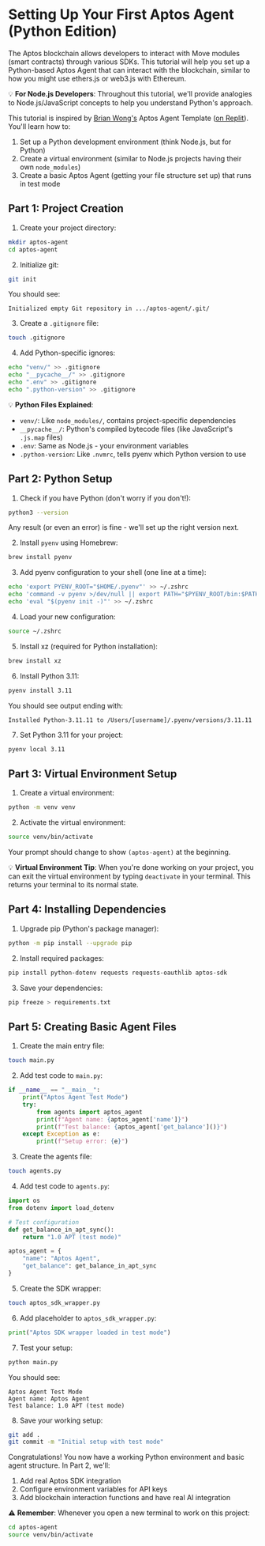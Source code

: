 # Setting Up Your First Aptos Agent (Python Edition)

The Aptos blockchain allows developers to interact with Move modules (smart contracts) through various SDKs. This tutorial will help you set up a Python-based Aptos Agent that can interact with the blockchain, similar to how you might use ethers.js or web3.js with Ethereum.

💡 **For Node.js Developers**: Throughout this tutorial, we'll provide analogies to Node.js/JavaScript concepts to help you understand Python's approach.

This tutorial is inspired by [Brian Wong's](https://x.com/briannwongg/status/1867716033659965672) Aptos Agent Template ([on Replit](https://replit.com/@brianwww/Aptos-Agent)). You'll learn how to:

1. Set up a Python development environment (think Node.js, but for Python)
2. Create a virtual environment (similar to Node.js projects having their own `node_modules`)
3. Create a basic Aptos Agent (getting your file structure set up) that runs in test mode

## Part 1: Project Creation

1. Create your project directory:
```bash
mkdir aptos-agent
cd aptos-agent
```

2. Initialize git:
```bash
git init
```
You should see:
```
Initialized empty Git repository in .../aptos-agent/.git/
```

3. Create a `.gitignore` file:
```bash
touch .gitignore
```

4. Add Python-specific ignores:
```bash
echo "venv/" >> .gitignore
echo "__pycache__/" >> .gitignore
echo ".env" >> .gitignore
echo ".python-version" >> .gitignore
```

💡 **Python Files Explained**:
- `venv/`: Like `node_modules/`, contains project-specific dependencies
- `__pycache__/`: Python's compiled bytecode files (like JavaScript's `.js.map` files)
- `.env`: Same as Node.js - your environment variables
- `.python-version`: Like `.nvmrc`, tells pyenv which Python version to use

## Part 2: Python Setup

1. Check if you have Python (don't worry if you don't!):
```bash
python3 --version
```
Any result (or even an error) is fine - we'll set up the right version next.

2. Install `pyenv` using Homebrew:
```bash
brew install pyenv
```

3. Add pyenv configuration to your shell (one line at a time):
```bash
echo 'export PYENV_ROOT="$HOME/.pyenv"' >> ~/.zshrc
echo 'command -v pyenv >/dev/null || export PATH="$PYENV_ROOT/bin:$PATH"' >> ~/.zshrc
echo 'eval "$(pyenv init -)"' >> ~/.zshrc
```

4. Load your new configuration:
```bash
source ~/.zshrc
```

5. Install xz (required for Python installation):
```bash
brew install xz
```

6. Install Python 3.11:
```bash
pyenv install 3.11
```
You should see output ending with:
```
Installed Python-3.11.11 to /Users/[username]/.pyenv/versions/3.11.11
```

7. Set Python 3.11 for your project:
```bash
pyenv local 3.11
```

## Part 3: Virtual Environment Setup

1. Create a virtual environment:
```bash
python -m venv venv
```

2. Activate the virtual environment:
```bash
source venv/bin/activate
```
Your prompt should change to show `(aptos-agent)` at the beginning.

💡 **Virtual Environment Tip**: When you're done working on your project, you can exit the virtual environment by typing `deactivate` in your terminal. This returns your terminal to its normal state.

## Part 4: Installing Dependencies

1. Upgrade pip (Python's package manager):
```bash
python -m pip install --upgrade pip
```

2. Install required packages:
```bash
pip install python-dotenv requests requests-oauthlib aptos-sdk
```

3. Save your dependencies:
```bash
pip freeze > requirements.txt
```

## Part 5: Creating Basic Agent Files

1. Create the main entry file:
```bash
touch main.py
```

2. Add test code to `main.py`:
```python
if __name__ == "__main__":
    print("Aptos Agent Test Mode")
    try:
        from agents import aptos_agent
        print(f"Agent name: {aptos_agent['name']}")
        print(f"Test balance: {aptos_agent['get_balance']()}")
    except Exception as e:
        print(f"Setup error: {e}")
```

3. Create the agents file:
```bash
touch agents.py
```

4. Add test code to `agents.py`:
```python
import os
from dotenv import load_dotenv

# Test configuration
def get_balance_in_apt_sync():
    return "1.0 APT (test mode)"

aptos_agent = {
    "name": "Aptos Agent",
    "get_balance": get_balance_in_apt_sync
}
```

5. Create the SDK wrapper:
```bash
touch aptos_sdk_wrapper.py
```

6. Add placeholder to `aptos_sdk_wrapper.py`:
```python
print("Aptos SDK wrapper loaded in test mode")
```

7. Test your setup:
```bash
python main.py
```
You should see:
```
Aptos Agent Test Mode
Agent name: Aptos Agent
Test balance: 1.0 APT (test mode)
```

8. Save your working setup:
```bash
git add .
git commit -m "Initial setup with test mode"
```

Congratulations! You now have a working Python environment and basic agent structure. In Part 2, we'll:
1. Add real Aptos SDK integration
2. Configure environment variables for API keys
3. Add blockchain interaction functions and have real AI integration

⚠️ **Remember**: Whenever you open a new terminal to work on this project:
```bash
cd aptos-agent
source venv/bin/activate
```
